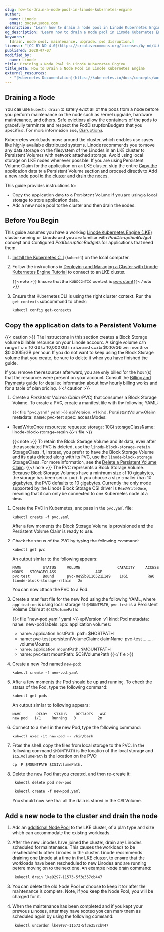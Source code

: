 ```yaml
---
slug: how-to-drain-a-node-pool-in-linode-kubernetes-engine
author:
  name: Linode
  email: docs@linode.com
description: "Learn how to drain a node pool in Linode Kubernetes Engine, create a Persistent Volume and copy the application data to a Persistent Volume."
og_description: "Learn how to drain a node pool in Linode Kubernetes Engine, create a Persistent Volume and copy the application data to a Persistent Volume."
keywords:
  [drain, node pool, maintenance, upgrade, pod disruption,]
license: "[CC BY-ND 4.0](https://creativecommons.org/licenses/by-nd/4.0)"
published: 2020-07-07
modified_by:
  name: Linode
title: Draining a Node Pool in Linode Kubernetes Engine
title_meta: How to Drain a Node Pool in Linode Kubernetes Engine
external_resources:
  - "[Kubernetes Documentation](https://kubernetes.io/docs/concepts/workloads/pods/disruptions/)"
---
```


## Draining a Node

You can use `kubectl drain` to safely evict all of the pods from a node before you perform maintenance on the node such as kernel upgrade, hardware maintenance, and others. Safe evictions allow the containers of the pods to gracefully terminate and respect the PodDisruptionBudgets that you specified. For more information see, [Disruptions](https://kubernetes.io/docs/concepts/workloads/pods/disruptions/).

Kubernetes workloads move around the cluster, which enables use cases like highly available distributed systems. Linode recommends you to move any data storage on the filesystem of the Linodes in an LKE cluster to Persistent Volumes with network attached storage. Avoid using local storage on LKE nodes whenever possible. If you are using Persistent Volume Claim for the application on an LKE cluster, skip the entire [Copy the application data to a Persistent Volume](#copy-the-application-data-to-a-persistent-volume) section and proceed directly to [Add a new node pool to the cluster and drain the nodes](#add-a-new-node-pool-to-the-cluster-and-drain-the-nodes).

This guide provides instructions to:

- Copy the application data to a Persistent Volume if you are using a local storage to store application data.
- Add a new node pool to the cluster and then drain the nodes.


## Before You Begin

This guide assumes you have a working [Linode Kubernetes Engine (LKE)](https://www.linode.com/products/kubernetes/) cluster running on Linode and you are familiar with *PodDisruptionBudget* concept and Configured *PodDisruptionBudgets* for applications that need them.

1.  [Install the Kubernetes CLI](/docs/guides/deploy-and-manage-a-cluster-with-linode-kubernetes-engine-a-tutorial/#install-kubectl) (`kubectl`) on the local computer.

1.  Follow the instructions in [Deploying and Managing a Cluster with Linode Kubernetes Engine Tutorial](/docs/guides/deploy-and-manage-a-cluster-with-linode-kubernetes-engine-a-tutorial/) to connect to an LKE cluster.

    {{< note >}} Ensure that the `KUBECONFIG` context is [persistent](/docs/guides/deploy-and-manage-a-cluster-with-linode-kubernetes-engine-a-tutorial/#persist-the-kubeconfig-context){{< /note >}}

1.  Ensure that Kubernetes CLI is using the right cluster context. Run the `get-contexts` subcommand to check:

        kubectl config get-contexts

## Copy the application data to a Persistent Volume

{{< caution >}}
The instructions in this section creates a Block Storage volume billable resource on your Linode account. A single volume can range from 10 GB to 10,000 GB in size and costs $0.10/GB per month or $0.00015/GB per hour. If you do not want to keep using the Block Storage volume that you create, be sure to delete it when you have finished the guide.

If you remove the resources afterward, you are only billed for the hour(s) that the resources were present on your account. Consult the [Billing and Payments](/docs/products/platform/billing/) guide for detailed information about how hourly billing works and for a table of plan pricing.
{{</ caution >}}

1.  Create a *Persistent Volume Claim* (PVC) that consumes a Block Storage Volume. To create a PVC, create a manifest file with the following YAML:

    {{< file "pvc.yaml" yaml >}}
apiVersion: v1
kind: PersistentVolumeClaim
metadata:
  name: pvc-test
spec:
  accessModes:
  - ReadWriteOnce
  resources:
    requests:
      storage: 10Gi
  storageClassName: linode-block-storage-retain
{{</ file >}}

    {{< note >}}
  To retain the Block Storage Volume and its data, even after the associated PVC is deleted, use the `linode-block-storage-retain` StorageClass. If, instead, you prefer to have the Block Storage Volume and its data deleted along with its PVC, use the `linode-block-storage` StorageClass. For more information, see the [Delete a Persistent Volume Claim](/docs/guides/deploy-volumes-with-the-linode-block-storage-csi-driver/#delete-a-persistent-volume-claim).
{{</ note >}}
      The PVC represents a Block Storage Volume. Because Block Storage Volumes have a minimum size of 10 gigabytes, the storage has been set to `10Gi`. If you choose a size smaller than 10 gigabytes, the PVC defaults to 10 gigabytes. Currently the only mode supported by the Linode Block Storage CSI driver is `ReadWriteOnce`, meaning that it can only be connected to one Kubernetes node at a time.

1.  Create the PVC in Kubernetes, and pass in the `pvc.yaml` file:

        kubectl create -f pvc.yaml

    After a few moments the Block Storage Volume is provisioned and the Persistent Volume Claim is ready to use.

1.  Check the status of the PVC by typing the following command:

        kubectl get pvc

    An output similar to the following appears:

        NAME          STATUS     VOLUME                 CAPACITY     ACCESS MODES   STORAGECLASS                  AGE
        pvc-test      Bound      pvc-0e95b811652111e9    10Gi         RWO           linode-block-storage-retain   2m

    You can now attach the PVC to a Pod.

1.  Create a manifest file for the new Pod using the following YAML, where `application` is using local storage at `$MOUNTPATH`, `pvc-test` is a Persistent Volume Claim at `$CSIVolumePath`:

      {{< file "new-pod.yaml" yaml >}}
apiVersion: v1
kind: Pod
metadata:
  name: new-pod
  labels:
    app: application
      volumes:
      - name: application
        hostPath:
          path: $HOSTPATH
      - name: pvc-test
        persistentVolumeClaim:
          claimName: pvc-test
    ........
      volumeMounts:
      - name: application
        mountPath: $MOUNTPATH
      - name: pvc-test
        mountPath: $CSIVolumePath
{{</ file >}}

1.  Create a new Pod named `new-pod`:

        kubectl create -f new-pod.yaml

1.  After a few moments the Pod should be up and running. To check the status of the Pod, type the following command:

        kubectl get pods

    An output similar to following appears:

        NAME       READY   STATUS    RESTARTS   AGE
        new-pod   1/1     Running   0          2m

1.  Connect to a shell in the new Pod, type the following command:

        kubectl exec -it new-pod -- /bin/bash

1.  From the shell, copy the files from local storage to the PVC. In the following command `$MOUNTPATH` is the location of the local storage and `$CSIVolumePath` is the location on the PVC:

        cp -P $MOUNTPATH $CSIVolumePath.

1. Delete the new Pod that you created, and then re-create it:

        kubectl delete pod new-pod

        kubectl create -f new-pod.yaml

   You should now see that all the data is stored in the CSI Volume.

## Add a new node to the cluster and drain the node

1. Add an [additional Node Pool](/docs/guides/deploy-and-manage-a-cluster-with-linode-kubernetes-engine-a-tutorial/#adding-a-node-pool) to the LKE cluster, of a plan type and size which can accommodate the existing workloads.

1. After the new Linodes have joined the cluster, drain any Linodes scheduled for maintenance. This causes the workloads to be rescheduled to other Linodes in the cluster. Linode recommends draining one Linode at a time in the LKE cluster, to ensure that the workloads have been rescheduled to new Linodes and are running before moving on to the next one. An example Node drain command:

        kubectl drain lke9297-11573-5f3e357cb447

1. You can delete the old Node Pool or choose to keep it for after the maintenance is complete. Note, if you keep the Node Pool, you will be charged for it.

1. When the maintenance has been completed and if you kept your previous Linodes, after they have booted you can mark them as scheduled again by using the following command:

        kubectl uncordon lke9297-11573-5f3e357cb447
